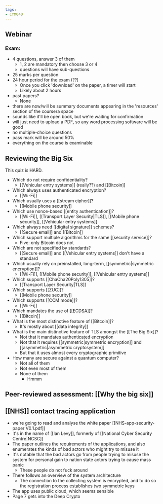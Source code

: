 ```yaml
---
tags: 
- CYM040
---
```

## Webinar
### Exam:
- 4 questions, answer 3 of them
	- 1, 2 are mandatory then choose 3 or 4
	- questions will have sub-questions
- 25 marks per question
- 24 hour period for the exam (??)
	- Once you click 'download' on the paper, a timer will start
	- Likely about 2 hours
- past papers?
	- None
- there are now/will be summary documents appearing in the 'resources' section of the coursera space
- sounds like it'll be open book, but we're waiting for confirmation
- will just need to upload a PDF, so any word processing software will be good
- no multiple-choice questions
- pass mark will be around 50%
- everything on the course is examinable

## Reviewing the Big Six
This quiz is HARD.
- Which do not require confidentiality?
	- [[Vehicular entry systems]] (really??) and [[Bitcoin]]
- Which always uses authenticated encryption?
	- [[Wi-Fi]]
- Which usually uses a [[stream cipher]]?
	- [[Mobile phone security]]
- Which use nonce-based [[entity authentication]]?
	- [[Wi-Fi]], [[Transport Layer Security|TLS]], [[Mobile phone security]], [[Vehicular entry systems]]
- Which always need [[digital signature]] schemes?
	- [[Secure email]] and [[Bitcoin]]
- Which support multiple algorithms for the same [[security service]]?
	- Five: only Bitcoin does not
- Which are not specified by standards?
	- [[Secure email]] and [[Vehicular entry systems]] don't have a standard
- Which usually rely on preinstalled, long-term, [[symmetric|symmetric encryption]]?
	- [[Wi-Fi]], [[Mobile phone security]],  [[Vehicular entry systems]]
- Which supports [[ChaCha20Poly1305]]?
	- [[Transport Layer Security|TLS]]
- Which supports [[ZUC]]?
	- [[Mobile phone security]]
- Which supports [[CCM mode]]?
	- [[Wi-Fi]]
- Which mandates the use of [[ECDSA]]?
	- [[Bitcoin]]
- What is the most distinctive feature of [[Bitcoin]]?
	- It's mostly about [[data integrity]]
- What is the main distinctive feature of TLS amongst the [[The Big Six]]?
	- Not that it mandates authenticated encryption
	- Not that it requires [[symmetric|symmetric encryption]] and [[asymmetric|asymmetric cryptosystem]]
	- But that it uses almost every cryptographic primitive
- How many are secure against a quantum computer?
	- Not all of them
	- Not even most of them
	- None of them
		- Hmmm
## Peer-reviewed assessment: [[Why the big six]]
## [[NHS]] contact tracing application
- we're going to read and analyse the white paper [[NHS-app-security-paper V0.1.pdf]]
- It's in the name of [[Ian Levy]], formerly of [[National Cyber Security Centre|NCSC]]
- The paper outlines the requirements of the applications, and also enumerates the kinds of bad actors who might try to misuse it
- It's notable that the bad actors go from people trying to misuse the system for personal gain to nation state actors trying to cause mass panic
	- These people do not fuck around
- There follows an overview of the system architecture
	- The connection to the collecting system is encrypted, and to do so the registration process establishes two symmetric keys
- The app uses public cloud, which seems sensible
- Page 7 gets into the Deep Crypto